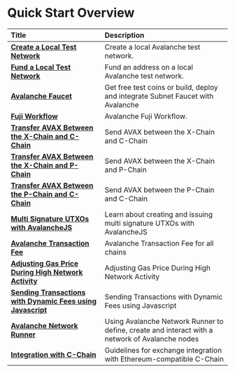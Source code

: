 # Quick Start Overview

| Title | Description |
| :--- | :--- |
| [**Create a Local Test Network**](create-a-local-test-network.md) | Create a local Avalanche test network. |
| [**Fund a Local Test Network**](fund-a-local-test-network.md) | Fund an address on a local Avalanche test network. |
| [**Avalanche Faucet**](avalanche-faucet.md) | Get free test coins or build, deploy and integrate Subnet Faucet with Avalanche |
| [**Fuji Workflow**](fuji-workflow.md) | Avalanche Fuji Workflow. |
| [**Transfer AVAX Between the X-Chain and C-Chain**](transfer-avax-between-x-chain-and-c-chain.md) | Send AVAX between the X-Chain and C-Chain |
| [**Transfer AVAX Between the X-Chain and P-Chain**](transfer-avax-between-x-chain-and-p-chain.md) | Send AVAX between the X-Chain and P-Chain |
| [**Transfer AVAX Between the P-Chain and C-Chain**](transfer-avax-between-p-chain-and-c-chain.md) | Send AVAX between the P-Chain and C-Chain |
| [**Multi Signature UTXOs with AvalancheJS**](multisig-utxos-with-avalanchejs.md) | Learn about creating and issuing multi signature UTXOs with AvalancheJS |
| [**Avalanche Transaction Fee**](transaction-fees.md) | Avalanche Transaction Fee for all chains |
| [**Adjusting Gas Price During High Network Activity**](adjusting-gas-price-during-high-network-activity.md) | Adjusting Gas Price During High Network Activity |
| [**Sending Transactions with Dynamic Fees using Javascript**](sending-transactions-with-dynamic-fees-using-javascript.md) | Sending Transactions with Dynamic Fees using Javascript |
| [**Avalanche Network Runner**](./network-runner.md) | Using Avalanche Network Runner to define, create and interact with a network of Avalanche nodes |
| [**Integration with C-Chain**](./exchanges/integrate-exchange-with-avalanche.md) | Guidelines for exchange integration with Ethereum-compatible C-Chain |
